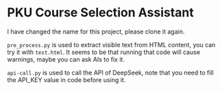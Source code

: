 # PKU Course Selection Assistant

I have changed the name for this project, please clone it again.

`pre_process.py` is used to extract visible text from HTML content, you can try it with `test.html`. It seems to be that running that code will cause warnings, maybe you can ask AIs to fix it.

`api-call.py` is used to call the API of DeepSeek, note that you need to fill the API_KEY value in code before using it.